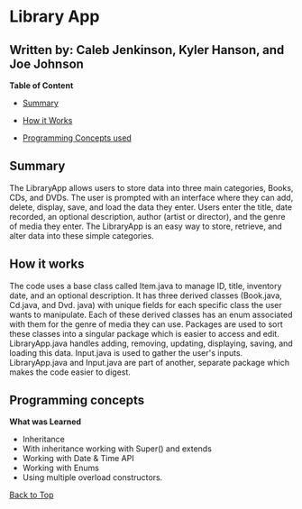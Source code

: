 # Library App
## Written by: Caleb Jenkinson, Kyler Hanson, and Joe Johnson

<b>Table of Content</b>
- [Summary](#summary)

- [How it Works](#how-it-works)
- [Programming Concepts used](#programming-concepts)

## Summary
The LibraryApp allows users to store data into three main categories, Books, CDs, and DVDs. The user is prompted with an interface where they can add, delete, display, save, and load the data they enter. Users enter the title, date recorded, an optional description,
author (artist or director), and the genre of media they enter. The LibraryApp is an easy way to store, retrieve, and alter data into these simple categories.

## How it works
The code uses a base class called Item.java to manage ID, title, inventory date, and an optional description. It has three derived classes (Book.java, Cd.java, and Dvd. java) with unique fields for each specific class the user wants to manipulate. Each of these derived 
classes has an enum associated with them for the genre of media they can use. Packages are used to sort these classes into a singular package which is easier to access and edit. LibraryApp.java handles adding, removing, updating, displaying, saving, and loading this data. 
Input.java is used to gather the user's inputs. LibraryApp.java and Input.java are part of another, separate package which makes the code easier to digest. 

## Programming concepts
**What was Learned**
  * Inheritance
  * With inheritance working with Super() and extends
  * Working with Date & Time API
  * Working with Enums
  * Using multiple overload constructors.


[Back to Top](#hot-cold-game)
